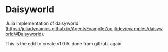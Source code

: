 # Daisyworld

Julia implementation of daisyworld (https://juliadynamics.github.io/AgentsExampleZoo.jl/dev/examples/daisyworld/#Daisyworld).

This is the edit to create v1.0.5. done from github. again
